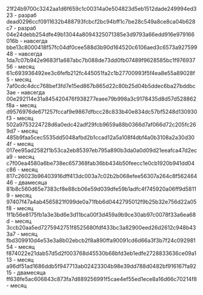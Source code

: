 21f24b9700c3242aa1d6f659c1c00314a0e504823d5eb1512dade249994ed323 - разраб
dead0296ccf0911632b488793fcbcf2bc94bff1c7be28c549a8ce8ca04b628c7 - разраб
04e24debb254dfe49b13044a8094325071385e3d9793a66edd916e979166016b - навсегда
bbe13c8000418f57fc04df0cee588d3b90d164520c6106aed3c6573a92759948 - навсегда
1da7c07b942e9683f1a687abc7b088de73dd0fb07489f9628585bc1f97693756 - месяц
61c693936492ee3c6fefb212fc445051fa2c1b27700993f5f4ea8e55a89028f5 - месяц
7af0cdc4dcc768bef3fd7e15ed867b865d22c80b25d04b5ddec6ba27bddbc3ae - навсегда
00e292114e31a845420476f938277eaee79b998a3c9178435d8d57d528862f8a - месяц
d9576976de671257fccaf9e9867dfbcc28c833b40e834dc57bf5248d130930f3 - месяц
502a9753224728d6a0edc42adf29fcb9659a88b0366d7af066d72c205fc269d7 - месяц
485b9faa5cec5535dd5048afbd2b1ccad12a5a108f4dbf4a0b3108a2a30d304f - месяц
017ee95ad2582f1b53ca2eb85397eb795a890b3da0a0d09d21eeafca47d2eca9 - месяц
c7f00ea4580a6be738ec657368fab36bb434b50feecc1e0cb1920b941dd04c86 - месяц
817c26023b96403916dff413dc003a7c02b2b068efee56307a264c8f56246446 - двамесяца
81b8c560d65e7383cf8e88cb06e59d039dfe59b1adfc4f745920a06ff9d58119 - месяц
97407f47a4ab4565821f099de0a71fbb6d0442795012f9b25b32e756d22a05f8 - месяц
1f1b56e8175fb1a3e3bd6e3d11bca00f3d459a9b9ce30ab97c0078f33a6ea68d - месяц
3ccb20aa5ed7275942751f8525680fdf433bc3a82900eed26d2612c948b433a7 - месяц
fbd309910d4e53e3a8b02ebcb2f8a890ffa90091cd6d66a3f3b7f24c09298154 - месяц
f874022e21dab57d5d2f003768d45530b68bfd3eb1edfe2728833636ce09a113 - месяц
a96df51ad1686ddb5f947713ab02423304b98e39dd788d0482bf916167fa9215 - двамесяца
ff638fe5ac606843c873fa7d889256991f5cae4ef55ed1ece8a16d66c70214f8 - месяц
